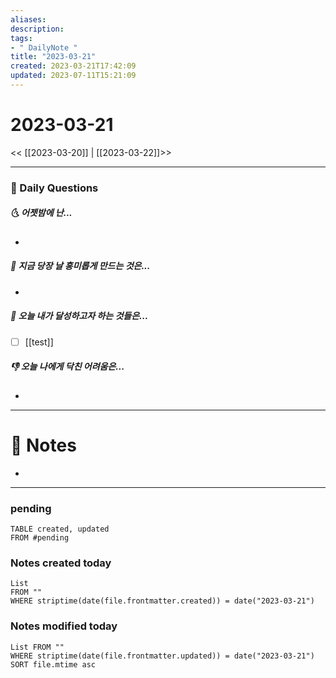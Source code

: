 ```yaml
---
aliases: 
description:
tags:
- " DailyNote "
title: "2023-03-21"
created: 2023-03-21T17:42:09
updated: 2023-07-11T15:21:09
---
```


# 2023-03-21

<< [[2023-03-20]] | [[2023-03-22]]>>

---
### 📅 Daily Questions

##### 🌜 어젯밤에 난...

- 

##### 🙌 지금 당장 날 흥미롭게 만드는 것은...

- 

##### 🚀 오늘 내가 달성하고자 하는 것들은...

- [ ] [[test]]

##### 👎 오늘 나에게 닥친 어려움은...

- 

---

# 📝 Notes

- 


---
### pending
```dataview
TABLE created, updated
FROM #pending
```
### Notes created today

```dataview
List 
FROM "" 
WHERE striptime(date(file.frontmatter.created)) = date("2023-03-21")
```

### Notes modified today

```dataview
List FROM "" 
WHERE striptime(date(file.frontmatter.updated)) = date("2023-03-21") 
SORT file.mtime asc
```

